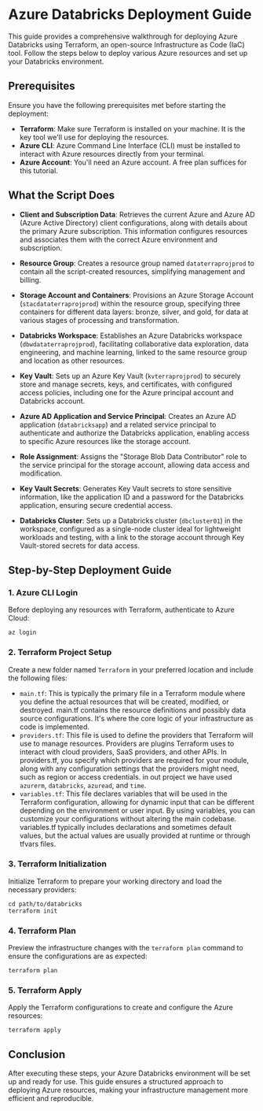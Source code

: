 
# Azure Databricks Deployment Guide

This guide provides a comprehensive walkthrough for deploying Azure Databricks using Terraform, an open-source Infrastructure as Code (IaC) tool. Follow the steps below to deploy various Azure resources and set up your Databricks environment.

## Prerequisites

Ensure you have the following prerequisites met before starting the deployment:

- **Terraform**: Make sure Terraform is installed on your machine. It is the key tool we'll use for deploying the resources.
- **Azure CLI**: Azure Command Line Interface (CLI) must be installed to interact with Azure resources directly from your terminal.
- **Azure Account**: You'll need an Azure account. A free plan suffices for this tutorial.

## What the Script Does

- **Client and Subscription Data**: Retrieves the current Azure and Azure AD (Azure Active Directory) client configurations, along with details about the primary Azure subscription. This information configures resources and associates them with the correct Azure environment and subscription.

- **Resource Group**: Creates a resource group named `dataterraprojprod` to contain all the script-created resources, simplifying management and billing.

- **Storage Account and Containers**: Provisions an Azure Storage Account (`stacdataterraprojprod`) within the resource group, specifying three containers for different data layers: bronze, silver, and gold, for data at various stages of processing and transformation.

- **Databricks Workspace**: Establishes an Azure Databricks workspace (`dbwdataterraprojprod`), facilitating collaborative data exploration, data engineering, and machine learning, linked to the same resource group and location as other resources.

- **Key Vault**: Sets up an Azure Key Vault (`kvterraprojprod`) to securely store and manage secrets, keys, and certificates, with configured access policies, including one for the Azure principal account and Databricks account.

- **Azure AD Application and Service Principal**: Creates an Azure AD application (`databricksapp`) and a related service principal to authenticate and authorize the Databricks application, enabling access to specific Azure resources like the storage account.

- **Role Assignment**: Assigns the "Storage Blob Data Contributor" role to the service principal for the storage account, allowing data access and modification.

- **Key Vault Secrets**: Generates Key Vault secrets to store sensitive information, like the application ID and a password for the Databricks application, ensuring secure credential access.

- **Databricks Cluster**: Sets up a Databricks cluster (`dbcluster01`) in the workspace, configured as a single-node cluster ideal for lightweight workloads and testing, with a link to the storage account through Key Vault-stored secrets for data access.

## Step-by-Step Deployment Guide

### 1. Azure CLI Login

Before deploying any resources with Terraform, authenticate to Azure Cloud:

```shell
az login
```

### 2. Terraform Project Setup

Create a new folder named `Terraform` in your preferred location and include the following files:

- `main.tf`: This is typically the primary file in a Terraform module where you define the actual resources that will be created, modified, or destroyed. main.tf contains the resource definitions and possibly data source configurations. It's where the core logic of your infrastructure as code is implemented.
- `providers.tf`: This file is used to define the providers that Terraform will use to manage resources. Providers are plugins Terraform uses to interact with cloud providers, SaaS providers, and other APIs. In providers.tf, you specify which providers are required for your module, along with any configuration settings that the providers might need, such as region or access credentials. in out project we have used  `azurerm`, `databricks`, `azuread`, and `time`.
- `variables.tf`: This file declares variables that will be used in the Terraform configuration, allowing for dynamic input that can be different depending on the environment or user input. By using variables, you can customize your configurations without altering the main codebase. variables.tf typically includes declarations and sometimes default values, but the actual values are usually provided at runtime or through tfvars files.


### 3. Terraform Initialization

Initialize Terraform to prepare your working directory and load the necessary providers:

```shell
cd path/to/databricks
terraform init
```

### 4. Terraform Plan

Preview the infrastructure changes with the `terraform plan` command to ensure the configurations are as expected:

```shell
terraform plan
```

### 5. Terraform Apply

Apply the Terraform configurations to create and configure the Azure resources:

```shell
terraform apply
```

## Conclusion

After executing these steps, your Azure Databricks environment will be set up and ready for use. This guide ensures a structured approach to deploying Azure resources, making your infrastructure management more efficient and reproducible.
